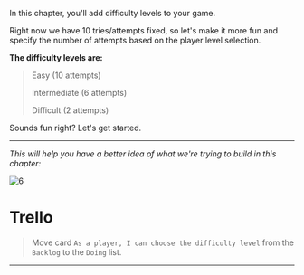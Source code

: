﻿
In this chapter, you'll add difficulty levels to your game.

Right now we have 10 tries/attempts fixed, so let's make it more fun and specify the number of attempts based on the player level selection.

**The difficulty levels are:**

>  Easy (10 attempts) 
>
>  Intermediate (6 attempts) 
>
>  Difficult (2 attempts)

Sounds fun right? Let's get started.

---
*This will help you have a better idea of what we're trying to build in this chapter:*

![6](https://i.ibb.co/pynSrrf/6.gif)

# Trello
> Move card  `As a player, I can choose the difficulty level`  from the  `Backlog`  to the  `Doing`  list.

----------
